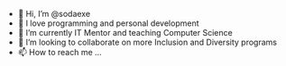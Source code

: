 - 👋 Hi, I’m @sodaexe
- 👀 I love programming and personal development
- 🌱 I’m currently IT Mentor and teaching Computer Science
- 💞️ I’m looking to collaborate on more Inclusion and Diversity programs
- 📫 How to reach me ...

<!---
sodaexe/sodaexe is a ✨ special ✨ repository because its `README.md` (this file) appears on your GitHub profile.
You can click the Preview link to take a look at your changes.
--->
